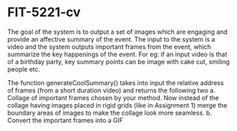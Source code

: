 # FIT-5221-cv
The goal of the system is to output a set of images which are engaging and provide an affective summary of
the event.
The input to the system is a video and the system outputs important frames from the event,
which summarize the key happenings of the event. For eg: if an input video is that of a birthday
party, key summary points can be image with cake cut, smiling people etc. 

The function generateCoolSummary() takes into input the relative address of frames (from a
short duration video) and returns the following two
a. Collage of important frames chosen by your method. Now instead of the collage having
images placed in rigid grids (like in Assignment 1) merge the boundary areas of images
to make the collage look more seamless.
b. Convert the important frames into a GIF
